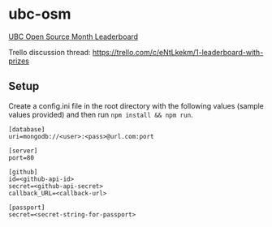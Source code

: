 # ubc-osm
[UBC Open Source Month Leaderboard](http://ec2-34-203-223-167.compute-1.amazonaws.com/)

Trello discussion thread: https://trello.com/c/eNtLkekm/1-leaderboard-with-prizes

## Setup
Create a config.ini file in the root directory with the following values (sample values provided) and then run `npm install && npm run`.

```
[database]
uri=mongodb://<user>:<pass>@url.com:port

[server]
port=80

[github]
id=<github-api-id>
secret=<github-api-secret>
callback_URL=<callback-url>

[passport]
secret=<secret-string-for-passport>
```

